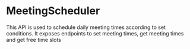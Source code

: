 # MeetingScheduler
This API is used to schedule daily meeting times according to set conditions. It exposes endpoints to set meeting times, get meeting times and get free time slots

